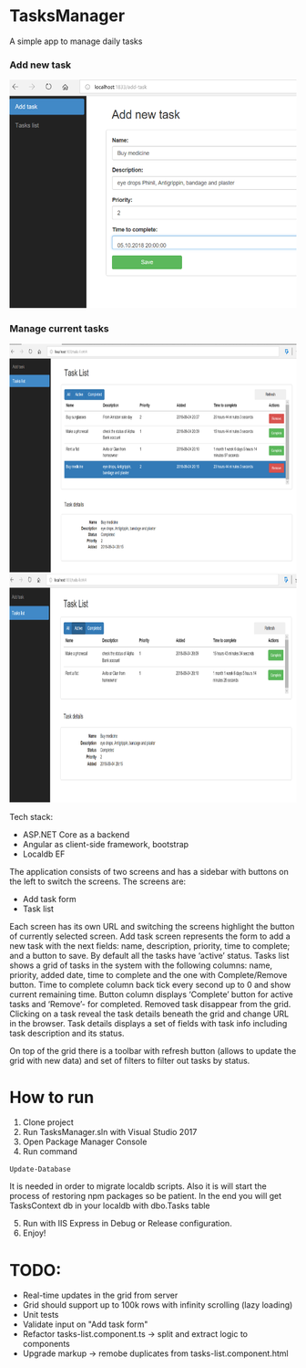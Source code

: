 # TasksManager
A simple app to manage daily tasks

### Add new task
<img src="/pics/add-new-task.PNG" height="400" />

### Manage current tasks
<img src="/pics/task-list-all.PNG" width="800" height="400" />
<img src="/pics/task-list-active.PNG" width="800" height="400" />

Tech stack:
- ASP.NET Core as a backend
- Angular as client-side framework, bootstrap
- Localdb EF

The application consists of two screens and has a sidebar with buttons on the left to switch the screens. The screens are:
- Add task form
- Task list

Each screen has its own URL and switching the screens highlight the button of currently selected screen.
Add task screen represents the form to add a new task with the next fields: name, description, priority, time to complete; and a button to save. By default all the tasks have ‘active’ status.
Tasks list shows a grid of tasks in the system with the following columns: name, priority, added date, time to complete and the one with Complete/Remove button. Time to complete column back tick every second up to 0 and show current remaining time. Button column displays ‘Complete’ button for active tasks and ‘Remove’- for completed. Removed task disappear from the grid. Clicking on a task reveal the task details beneath the grid and change URL in the browser. Task details displays a set of fields with task info including task description and its status.

On top of the grid there is a toolbar with refresh button (allows to update the grid with new data) and set of filters to filter out tasks by status.

# How to run
1. Clone project
2. Run TasksManager.sln with Visual Studio 2017
3. Open Package Manager Console
4. Run command
```
Update-Database
```
It is needed in order to migrate localdb scripts. Also it is will start the process of restoring npm packages so be patient.
In the end you will get TasksContext db in your localdb with dbo.Tasks table

5. Run with IIS Express in Debug or Release configuration.
6. Enjoy!

# TODO:
- Real-time updates in the grid from server
- Grid should support up to 100k rows with infinity scrolling (lazy loading)
- Unit tests
- Validate input on "Add task form"
- Refactor tasks-list.component.ts -> split and extract logic to components
- Upgrade markup -> remobe duplicates from tasks-list.component.html
